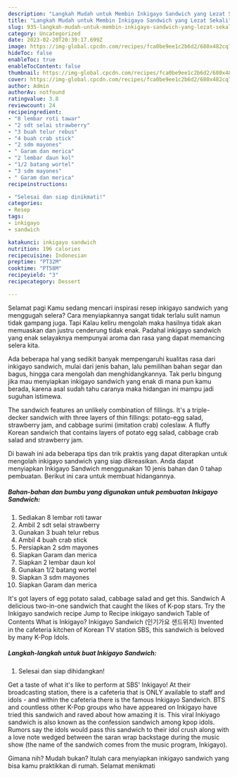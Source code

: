 ```yaml
---
description: "Langkah Mudah untuk Membin Inkigayo Sandwich yang Lezat Sekali"
title: "Langkah Mudah untuk Membin Inkigayo Sandwich yang Lezat Sekali"
slug: 935-langkah-mudah-untuk-membin-inkigayo-sandwich-yang-lezat-sekali
category: Uncategorized
date: 2023-02-20T20:39:17.699Z
image: https://img-global.cpcdn.com/recipes/fca0be9ee1c2b6d2/680x482cq70/inkigayo-sandwich-foto-resep-utama.jpg
hideToc: false
enableToc: true
enableTocContent: false
thumbnail: https://img-global.cpcdn.com/recipes/fca0be9ee1c2b6d2/680x482cq70/inkigayo-sandwich-foto-resep-utama.jpg
cover: https://img-global.cpcdn.com/recipes/fca0be9ee1c2b6d2/680x482cq70/inkigayo-sandwich-foto-resep-utama.jpg
author: Admin
authorAv: notfound
ratingvalue: 3.8
reviewcount: 24
recipeingredient:
- "8 lembar roti tawar"
- "2 sdt selai strawberry"
- "3 buah telur rebus"
- "4 buah crab stick"
- "2 sdm mayones"
- " Garam dan merica"
- "2 lembar daun kol"
- "1/2 batang wortel"
- "3 sdm mayones"
- " Garam dan merica"
recipeinstructions:

- "Selesai dan siap dinikmati!"
categories:
- Resep
tags:
- inkigayo
- sandwich

katakunci: inkigayo sandwich 
nutrition: 196 calories
recipecuisine: Indonesian
preptime: "PT32M"
cooktime: "PT58M"
recipeyield: "3"
recipecategory: Dessert

---
```



Selamat pagi Kamu sedang mencari inspirasi resep inkigayo sandwich yang menggugah selera? Cara menyiapkannya sangat tidak terlalu sulit namun tidak gampang juga. Tapi Kalau keliru mengolah maka hasilnya tidak akan memuaskan dan justru cenderung tidak enak. Padahal inkigayo sandwich yang enak selayaknya mempunyai aroma dan rasa yang dapat memancing selera kita.


Ada beberapa hal yang sedikit banyak mempengaruhi kualitas rasa dari inkigayo sandwich, mulai dari jenis bahan, lalu pemilihan bahan segar dan bagus, hingga cara mengolah dan menghidangkannya. Tak perlu bingung jika mau menyiapkan inkigayo sandwich yang enak di mana pun kamu berada, karena asal sudah tahu caranya maka hidangan ini mampu jadi suguhan istimewa.

The sandwich features an unlikely combination of fillings. It&#39;s a triple-decker sandwich with three layers of thin fillings: potato-egg salad, strawberry jam, and cabbage surimi (imitation crab) coleslaw. A fluffy Korean sandwich that contains layers of potato egg salad, cabbage crab salad and strawberry jam.


Di bawah ini ada beberapa tips dan trik praktis yang dapat diterapkan untuk mengolah inkigayo sandwich yang siap dikreasikan. Anda dapat menyiapkan Inkigayo Sandwich menggunakan 10 jenis bahan dan 0 tahap pembuatan. Berikut ini cara untuk membuat hidangannya.

<!--inarticleads1-->

##### Bahan-bahan dan bumbu yang digunakan untuk pembuatan Inkigayo Sandwich:

1. Sediakan 8 lembar roti tawar
1. Ambil 2 sdt selai strawberry
1. Gunakan 3 buah telur rebus
1. Ambil 4 buah crab stick
1. Persiapkan 2 sdm mayones
1. Siapkan  Garam dan merica
1. Siapkan 2 lembar daun kol
1. Gunakan 1/2 batang wortel
1. Siapkan 3 sdm mayones
1. Siapkan  Garam dan merica


It&#39;s got layers of egg potato salad, cabbage salad and get this. Sandwich A delicious two-in-one sandwich that caught the likes of K-pop stars. Try the Inkigayo sandwich recipe Jump to Recipe inkigayo sandwich Table of Contents What is Inkigayo? Inkigayo Sandwich (인기가요 샌드위치) Invented in the cafeteria kitchen of Korean TV station SBS, this sandwich is beloved by many K-Pop Idols. 

<!--inarticleads2-->

##### Langkah-langkah untuk buat Inkigayo Sandwich:


1. Selesai dan siap dihidangkan!

Get a taste of what it&#39;s like to perform at SBS&#39; Inkigayo! At their broadcasting station, there is a cafeteria that is ONLY available to staff and idols - and within the cafeteria there is the famous Inkigayo Sandwich. BTS and countless other K-Pop groups who have appeared on Inkigayo have tried this sandwich and raved about how amazing it is. This viral Inkiyago sandwich is also known as the confession sandwich among kpop idols. Rumors say the idols would pass this sandwich to their idol crush along with a love note wedged between the saran wrap backstage during the music show (the name of the sandwich comes from the music program, Inkigayo). 

Gimana nih? Mudah bukan? Itulah cara menyiapkan inkigayo sandwich yang bisa kamu praktikkan di rumah. Selamat menikmati
